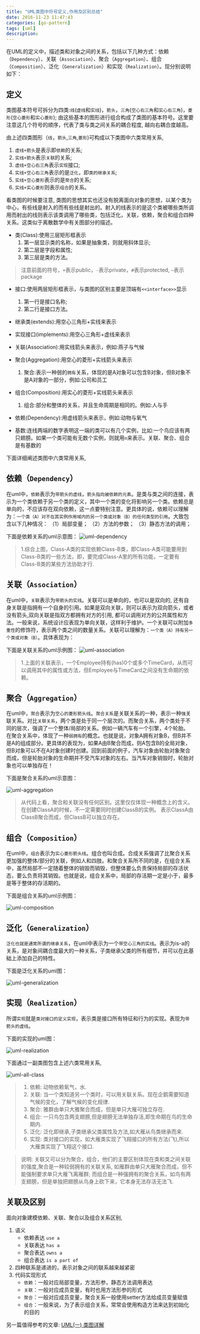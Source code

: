 ```yaml
---
title: "UML类图中符号定义,作用及区别总结" 
date: 2016-11-23 11:47:43
categories: [go-pattern]
tags: [uml]
description:
---
```


在UML的定义中，描述类和对象之间的关系，包括以下几种方式：依赖（`Dependency`）、关联（`Association`）、聚合（`Aggregation`）、组合（`Composition`）、泛化（`Generalization`）和实现（`Realization`）。现分别说明如下：
<!--more-->

## 定义

类图基本符号可拆分为四类:`线`(`虚线`和`实线`)，`箭头`，`三角`(`空心右三角`和`实心右三角`)，`菱形`(`空心菱形`和`实心菱形`); 由这些基本的图形进行组合构成了类图的基本符号。这里要注意这几个符号的顺序，代表了类与类之间关系的耦合程度, 越向右耦合度越高。

由上述四类图形（`线`，`箭头`,`三角`,`菱形`)可构成以下类图中六类常用关系,
1. `虚线+箭头`是表示即`依赖`的关系;
2. `实线+箭头`表示`关联`的关系;
3. `虚线+空心右三角`表示`实现`接口;
4. `实线+空心右三角`表示的是`泛化`，即`类的继承关系`;
5. `实线+空心菱形`表示的是`聚合`的关系;
6. `实线+实心菱形`则表示`组合`的关系。

看类图的时候要注意, 类图的思想其实也还没有脱离面向对象的思想，以某个类为中心，有些线是射入的而有些线是射出的。射入的线表示的是这个类被哪些类所调用而射出的线则表示该类调用了哪些类，包括泛化，关联，依赖，聚合和组合四种关系。这类似于离散数学中有关图部分的描述。

- 类(Class):使用三层矩形框表示
  1. 第一层显示类的名称，如果是抽象类，则就用斜体显示;
  2. 第二层是字段和属性;
  3. 第三层是类的方法。 

> 注意前面的符号，`+`表示public，`-`表示private，`#`表示protected, `~`表示package

- 接口:使用两层矩形框表示，与类图的区别主要是顶端有`<<interface>>`显示 
  1. 第一行是接口名称; 
  2. 第二行是接口方法。 

- 继承类(extends):用空心三角形+实线来表示 

- 实现接口(implements):用空心三角形+虚线来表示 

- 关联(Association):用实线箭头来表示，例如:燕子与气候 

- 聚合(Aggregation):用空心的菱形+实线箭头来表示 
  1. 聚合:表示一种弱的`拥有`关系，体现的是A对象可以包含B对象，但B对象不是A对象的一部分，例如:公司和员工

- 组合(Composition):用实心的菱形+实线箭头来表示 
  1. 组合:部分和整体的关系，并且生命周期是相同的。例如:人与手 

- 依赖(Dependency):用虚线箭头来表示，例如:动物与氧气 

- 基数:连线两端的数字表明这一端的类可以有几个实例，比如:一个鸟应该有两只翅膀。如果一个类可能有无数个实例，则就用`n`来表示。关联、聚合、组合是有基数的

下面详细阐述类图中六类常用关系,

## 依赖（`Dependency`）

在uml中，`依赖`表示为`带箭头的虚线`，`箭头指向被依赖的元素`。是类与类之间的连接，表示为一个类依赖于另一个类的定义，其中一个类的变化将影响另一个类。依赖总是单向的，不应该存在双向依赖，这一点要特别注意。更具体的说，依赖可以理解为：`一个类（A）对不在其实例作用域内的另一个类或对象（B）的任何类型的引用`。大致包含以下几种情况：
（1）局部变量；
（2）方法的参数；
（3）静态方法的调用；

下面是依赖关系的uml示意图：
![uml-dependency](/imgs/uml_dependency.png)

> 1.综合上图，Class-A类的实现依赖Class-B类，即Class-A类可能要用到Class-B类的一些方法，即，要完成Class-A里的所有功能，一定要有Class-B类的某些方法协助才行.

## 关联（`Association`）

在uml中，`关联`表示为`带箭头的实线`。关联可以是单向的，也可以是双向的, 还有自身关联是指拥有一个自身的引用。如果是双向关联，则可以表示为双向箭头，或者没有箭头,双向关联是指双方都拥有对方的引用, 都可以调用对方的公共属性和方法。一般来说，系统设计应表现为单向关联，这样利于维护。一个关联可以附加`多重性`的修饰符，表示两个类之间的数量关系。关联可以理解为：`一个类（A）持有另一个类或对象（B）`。具体表现为：

下面是关联关系的uml示例图：
![uml-association](/imgs/uml_association.png)

> 1.上面的关联表示，一个Employee持有(has)0个或多个TimeCard，从而可以调用其中的属性或方法，但Employee与TimeCard之间没有生命期的依赖。

## 聚合（`Aggregation`）

在uml中，`聚合`表示为`空心的菱形箭头线`。`聚合关系`是关联关系的一种，表示一种`强`关联关系。对比`关联关系`，两个类是处于同一个层次的。而聚合关系，两个类处于不同的层次，强调了一个整体/局部的关系。例如一辆汽车有一个引擎，4个轮胎。在聚合关系中，体现了一种`弱拥有`的概念。也就是说，对象A拥有对象B，但B并不是A的组成部分。更具体的表现为，如果A由B聚合而成，则A包含B的全局对象，但B对象可以不在A对象创建时创建。回到前面的例子，汽车对象由轮胎对象聚合而成，但是轮胎对象的生命期并不受汽车对象的左右。当汽车对象销毁时，轮胎对象也可以单独存在！

下面是聚合关系的uml示意图：

![uml-aggregation](/imgs/uml_aggregation.png)

> 从代码上看，聚合和关联没有任何区别。这里仅仅体现一种概念上的含义。在创建ClassA的时候，不一定需要同时创建ClassB的实例。 表示ClassA由ClassB聚合而成，但ClassB可以独立存在。

## 组合（`Composition`）

在uml中，`组合`表示为`实心菱形箭头线`。组合也叫合成。合成关系强调了比聚合关系更加强的整体/部分的关联，例如人和四肢。和聚合关系所不同的是，在组合关系中，虽然局部不一定随着整体的销毁而销毁，但整体要么负责保持局部的存活状态，要么负责将其销毁。也就是说，组合关系中，局部的存活期一定是小于，最多是等于整体的存活期的。

下面是组合关系的uml示例图：

![uml-composition](/imgs/uml_composition.png) 

## 泛化（`Generalization`）

`泛化也就是通常所谓的继承关系`，在uml中表示为一个`带空心三角的实线`。表示为is-a的关系，是对象间耦合度最大的一种关系，子类继承父类的所有细节，并可以在此基础上添加自己的特性。

下面是泛化关系的uml图：

![uml-generalization](/imgs/uml_generalization.png)

## 实现（`Realization`）

所谓`实现`就是`类对接口的定义实现`，表示类是接口所有特征和行为的实现。表现为`带箭头的虚线`。

下面的实现的uml图：

![uml-realization](/imgs/uml_realization.png)

下面通过一副类图包含上述六类常用关系,

![uml-all-class](/imgs/uml_all_class.png)

> 1. 依赖: 动物依赖氧气，水.
> 2. 关联: 当一个类知道另一个类时，可以用关联关系。现在企鹅需要知道气候的变化，了解气候的变化规律. 
> 3. 聚合: 雅群由单只大雅聚合而成，但是单只大雁可独立存在. 
> 4. 组合: 一只鸟包含两支翅膀,但是翅膀无法单独存活,即生命期在鸟的生命期内.
> 5. 泛化: 泛化即继承,子类继承父类属性及方法,如大雁从鸟类继承而来.
> 6. 实现: 类对接口的实现，如大雁类实现了飞翔接口的所有方法(飞),所以大雁类实现了飞翔这个接口.


> 说明: 关联又可以分为聚合，组合，他们的主要区别体现在类和类之间关联的强度,聚合是一种较弱拥有的关联关系, 如雁群由单只大雁聚合而成，但不能强制要求单只大雁飞离雁群; 而组合是一种强拥有的聚合关系，如鸟有两支翅膀，但是单独把翅膀从鸟身上砍下来，它本身无法存活无法飞.


## 关联及区别
面向对象建模依赖、关联、聚合以及组合关系区别,
1. 语义
	- 依赖表达 `use a`
	- 关联表达 `has a`
	- 聚合表达 `owns a`
	- 组合表达 `is a part of`
2. 四种联系是递进的，表示对象之间的联系越来越紧密
3. 代码实现形式
	- `依赖`：一般对应局部变量，方法形参，静态方法调用表达
	- `关联`：一般对应成员变量，有时也用方法形参的形式
	- `聚合`：一般对应成员变量，聚合关系一般使用setter方法给成员变量赋值
	- `组合`：一般来说，为了表示组合关系，常常会使用构造方法来达到初始化的目的

另一篇值得参考的文章:  [UML(一) 类图详解](http://www.jasongj.com/uml/class_diagram/)
